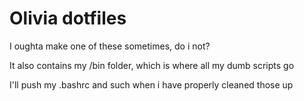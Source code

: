 # Olivia dotfiles
I oughta make one of these sometimes, do i not?

It also contains my /bin folder, which is where all my dumb scripts go

I'll push my .bashrc and such when i have properly cleaned those up
